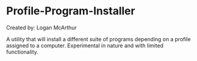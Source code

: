 # Profile-Program-Installer
Created by: Logan McArthur

A utility that will install a different suite of programs depending on a profile assigned to a computer.
Experimental in nature and with limited functionality.
